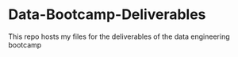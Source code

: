 # Data-Bootcamp-Deliverables
This repo hosts my files for the deliverables of the data engineering bootcamp
